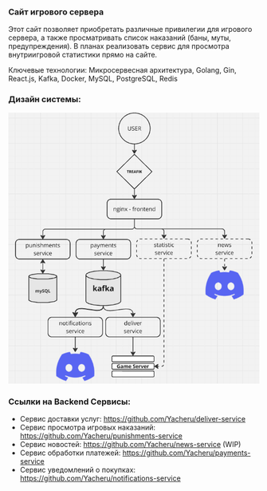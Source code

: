 ### Сайт игрового сервера

Этот сайт позволяет приобретать различные привилегии для игрового сервера, 
а также просматривать список наказаний (баны, муты, предупреждения). В планах реализовать сервис для просмотра внутриигровой статистики прямо на сайте.

Ключевые технологии: Микросервесная архитектура, Golang, Gin, React.js, Kafka, Docker, MySQL, PostgreSQL, Redis

### Дизайн системы: 

![](design/image.png)

### Ссылки на Backend Сервисы:
- Сервис доставки услуг: https://github.com/Yacheru/deliver-service
- Сервис просмотра игровых наказаний: https://github.com/Yacheru/punishments-service
- Сервис новостей: https://github.com/Yacheru/news-service (WIP)
- Сервис обработки платежей: https://github.com/Yacheru/payments-service
- Сервис уведомлений о покупках: https://github.com/Yacheru/notifications-service
